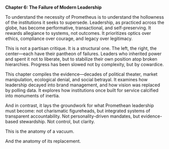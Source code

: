 **Chapter 6: The Failure of Modern Leadership**

To understand the necessity of Prometheus is to understand the hollowness of the institutions it seeks to supersede. Leadership, as practiced across the globe, has become performative, transactional, and self-preserving. It rewards allegiance to systems, not outcomes. It prioritizes optics over ethics, compliance over courage, and legacy over legitimacy.

This is not a partisan critique. It is a structural one. The left, the right, the center—each have their pantheon of failures. Leaders who inherited power and spent it not to liberate, but to stabilize their own position atop broken hierarchies. Progress has been slowed not by complexity, but by cowardice.

This chapter compiles the evidence—decades of political theater, market manipulation, ecological denial, and social betrayal. It examines how leadership decayed into brand management, and how vision was replaced by polling data. It explores how institutions once built for service calcified into monuments of inertia.

And in contrast, it lays the groundwork for what Promethean leadership must become: not charismatic figureheads, but integrated systems of transparent accountability. Not personality-driven mandates, but evidence-based stewardship. Not control, but clarity.

This is the anatomy of a vacuum.

And the anatomy of its replacement.
